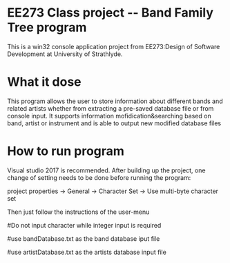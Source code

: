 

# EE273 Class project -- Band Family Tree program

This is a win32 console application project from EE273:Design of Software Development at University of Strathlyde.

# What it dose

This program allows the user to store information about different bands and related artists whether from extracting a pre-saved database file or from console input. It supports information mofidication&searching based on band, artist or instrument and is able to output new modified database files

# How to run program

Visual studio 2017 is recommended. After building up the project, one change of setting needs to be done before running the program:

project properties -> General -> Character Set -> Use multi-byte character set

Then just follow the instructions of the user-menu

#Do not input character while integer input is required

#use bandDatabase.txt as the band database iput file

#use artistDatabase.txt as the artists database input file







